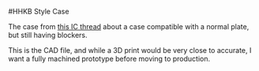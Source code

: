 #HHKB Style Case

The case from [this IC thread](https://geekhack.org/index.php?topic=78701.100) about a case compatible with a normal plate, but still having blockers.

This is the CAD file, and while a 3D print would be very close to accurate, I want a fully machined prototype before moving to production.
